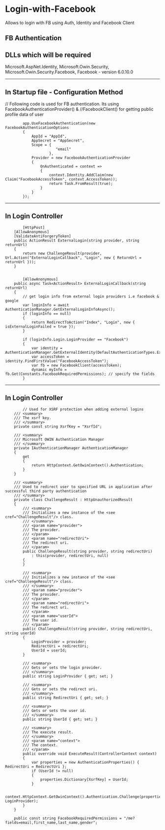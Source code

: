 # Login-with-Facebook
Allows to login with FB using Auth, Identity and Facebook Client


FB Authentication 
----------------------------------
DLLs which will be required 
----------------------------------
Microsoft.AspNet.Identity,
Microsoft.Owin.Security,
Microsoft.Owin.Security.Facebook,
Facebook - version 6.0.10.0

----------------------------------
In Startup file - Configuration Method
----------------------------------
// Following code is used for FB authentication. Its using FacebookAuthenticationProvider() & //FacebookClient() for getting public profile data of user

            app.UseFacebookAuthentication(new FacebookAuthenticationOptions
            {
                AppId = "AppId",
                AppSecret = "AppSecret",
                Scope = {
                           "email" 
                        },
                Provider = new FacebookAuthenticationProvider
                {
                    OnAuthenticated = context =>
                    {
                        context.Identity.AddClaim(new Claim("FacebookAccessToken", context.AccessToken));
                        return Task.FromResult(true);
                    }
                }
            });


---------------------------------------------------------------------------------------------
In Login Controller 
---------------------------------------------------------------------------------------------

            [HttpPost]
        [AllowAnonymous]
        [ValidateAntiForgeryToken]
        public ActionResult ExternalLogin(string provider, string returnUrl)
        {
            return new ChallengeResult(provider, Url.Action("ExternalLoginCallback", "Login", new { ReturnUrl = returnUrl }));
        }


            [AllowAnonymous]
        public async Task<ActionResult> ExternalLoginCallback(string returnUrl)
        {
            // get login info from external login providers i.e facebook & google
            var loginInfo = await AuthenticationManager.GetExternalLoginInfoAsync();
            if (loginInfo == null)
            {
                return RedirectToAction("Index", "Login", new { isExternalLoginFailed = true });
            }

            if (loginInfo.Login.LoginProvider == "Facebook")
            {
                var identity = AuthenticationManager.GetExternalIdentity(DefaultAuthenticationTypes.ExternalCookie);
                var accessToken = identity.FindFirstValue("FacebookAccessToken");
                var fb = new FacebookClient(accessToken);
                dynamic myInfo = fb.Get(Constants.FacebookRequiredPermissions); // specify the fields       
            }

---------------------------------------------------------------------------------------------
In Login Controller 
---------------------------------------------------------------------------------------------

            // Used for XSRF protection when adding external logins
        /// <summary>
        /// The xsrf key.
        /// </summary>
        private const string XsrfKey = "XsrfId";

        /// <summary>
        /// Microsoft OWIN Authentication Manager
        /// </summary>
        private IAuthenticationManager AuthenticationManager
        {
            get
            {
                return HttpContext.GetOwinContext().Authentication;
            }
        }

        /// <summary>
        /// Used to redirect user to specified URL in application after successful third party authentication 
        /// </summary>
        private class ChallengeResult : HttpUnauthorizedResult
        {
            /// <summary>
            /// Initializes a new instance of the <see cref="ChallengeResult"/> class.
            /// </summary>
            /// <param name="provider">
            /// The provider.
            /// </param>
            /// <param name="redirectUri">
            /// The redirect uri.
            /// </param>
            public ChallengeResult(string provider, string redirectUri)
                : this(provider, redirectUri, null)
            {
            }

            /// <summary>
            /// Initializes a new instance of the <see cref="ChallengeResult"/> class.
            /// </summary>
            /// <param name="provider">
            /// The provider.
            /// </param>
            /// <param name="redirectUri">
            /// The redirect uri.
            /// </param>
            /// <param name="userId">
            /// The user id.
            /// </param>
            public ChallengeResult(string provider, string redirectUri, string userId)
            {
                LoginProvider = provider;
                RedirectUri = redirectUri;
                UserId = userId;
            }

            /// <summary>
            /// Gets or sets the login provider.
            /// </summary>
            public string LoginProvider { get; set; }

            /// <summary>
            /// Gets or sets the redirect uri.
            /// </summary>
            public string RedirectUri { get; set; }

            /// <summary>
            /// Gets or sets the user id.
            /// </summary>
            public string UserId { get; set; }

            /// <summary>
            /// The execute result.
            /// </summary>
            /// <param name="context">
            /// The context.
            /// </param>
            public override void ExecuteResult(ControllerContext context)
            {
                var properties = new AuthenticationProperties() { RedirectUri = RedirectUri };
                if (UserId != null)
                {
                    properties.Dictionary[XsrfKey] = UserId;
                }

                context.HttpContext.GetOwinContext().Authentication.Challenge(properties, LoginProvider);
            }
        }
        
        public const string FacebookRequiredPermissions = "/me?fields=email,first_name,last_name,gender";
